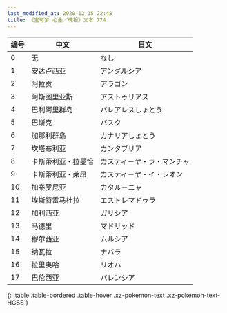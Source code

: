 ```yaml
---
last_modified_at: 2020-12-15 22:48
title: 《宝可梦 心金／魂银》文本 774
---
```

| 编号 | 中文 | 日文 |
| ---- | ---- | ---- |
| 0 | 无 | なし |
| 1 | 安达卢西亚 | アンダルシア |
| 2 | 阿拉贡 | アラゴン |
| 3 | 阿斯图里亚斯 | アストゥリアス |
| 4 | 巴利阿里群岛 | バレアレスしょとう |
| 5 | 巴斯克 | バスク |
| 6 | 加那利群岛 | カナリアしょとう |
| 7 | 坎塔布利亚 | カンタブリア |
| 8 | 卡斯蒂利亚・拉曼恰 | カスティ－ヤ・ラ・マンチャ |
| 9 | 卡斯蒂利亚・莱昂 | カスティ－ヤ・イ・レオン |
| 10 | 加泰罗尼亚 | カタル－ニャ |
| 11 | 埃斯特雷马杜拉 | エストレマドゥラ |
| 12 | 加利西亚 | ガリシア |
| 13 | 马德里 | マドリッド |
| 14 | 穆尔西亚 | ムルシア |
| 15 | 纳瓦拉 | ナバラ |
| 16 | 拉里奥哈 | リオハ |
| 17 | 巴伦西亚 | バレンシア |
{: .table .table-bordered .table-hover .xz-pokemon-text .xz-pokemon-text-HGSS }